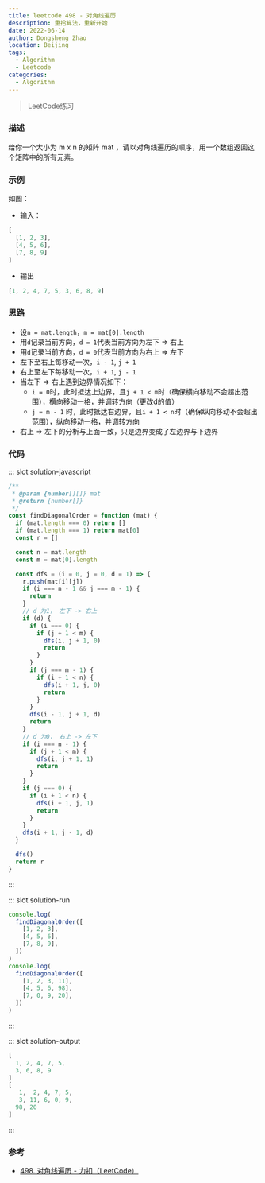 ```yaml
---
title: leetcode 498 - 对角线遍历
description: 重拾算法，重新开始
date: 2022-06-14
author: Dongsheng Zhao
location: Beijing
tags:
  - Algorithm
  - Leetcode
categories:
  - Algorithm
---
```


> LeetCode练习 
<!-- more -->

### 描述

给你一个大小为 m x n 的矩阵 mat ，请以对角线遍历的顺序，用一个数组返回这个矩阵中的所有元素。

### 示例

<Example />

如图：
* 输入：
```js
[
  [1, 2, 3],
  [4, 5, 6],
  [7, 8, 9]
]
```
* 输出
```js
[1, 2, 4, 7, 5, 3, 6, 8, 9]
```

### 思路

* 设`n = mat.length`，`m = mat[0].length`
* 用`d`记录当前方向，`d = 1`代表当前方向为左下 => 右上
* 用`d`记录当前方向，`d = 0`代表当前方向为右上 => 左下
* 左下至右上每移动一次，`i - 1`, `j + 1`
* 右上至左下每移动一次，`i + 1`, `j - 1`
* 当左下 => 右上遇到边界情况如下：
  * `i = 0`时，此时抵达上边界，且`j + 1 < m`时（确保横向移动不会超出范围），横向移动一格，并调转方向（更改d的值）
  * `j = m - 1` 时，此时抵达右边界，且`i + 1 < n`时（确保纵向移动不会超出范围），纵向移动一格，并调转方向
* 右上 => 左下的分析与上面一致，只是边界变成了左边界与下边界

### 代码

<Util-CodeTab
  key-prefix="solution"
  :code-types="['javascript', 'run', 'output']"
  default-active-code-type="javascript"
/>

::: slot solution-javascript
```js
/**
 * @param {number[][]} mat
 * @return {number[]}
 */
const findDiagonalOrder = function (mat) {
  if (mat.length === 0) return []
  if (mat.length === 1) return mat[0]
  const r = []

  const n = mat.length
  const m = mat[0].length

  const dfs = (i = 0, j = 0, d = 1) => {
    r.push(mat[i][j])
    if (i === n - 1 && j === m - 1) {
      return
    }
    // d 为1， 左下 -> 右上
    if (d) {
      if (i === 0) {
        if (j + 1 < m) {
          dfs(i, j + 1, 0)
          return
        }
      }
      if (j === m - 1) {
        if (i + 1 < n) {
          dfs(i + 1, j, 0)
          return
        }
      }
      dfs(i - 1, j + 1, d)
      return
    }
    // d 为0， 右上 -> 左下
    if (i === n - 1) {
      if (j + 1 < m) {
        dfs(i, j + 1, 1)
        return
      }
    }
    if (j === 0) {
      if (i + 1 < n) {
        dfs(i + 1, j, 1)
        return
      }
    }
    dfs(i + 1, j - 1, d)
  }

  dfs()
  return r
}
```
:::

::: slot solution-run
```js
console.log(
  findDiagonalOrder([
    [1, 2, 3],
    [4, 5, 6],
    [7, 8, 9],
  ])
)
console.log(
  findDiagonalOrder([
    [1, 2, 3, 11],
    [4, 5, 6, 98],
    [7, 0, 9, 20],
  ])
)
```
:::

::: slot solution-output
```js
[
  1, 2, 4, 7, 5,
  3, 6, 8, 9
]
[
   1,  2, 4, 7, 5,
   3, 11, 6, 0, 9,
  98, 20
]
```
:::

### 参考

* [498. 对角线遍历 - 力扣（LeetCode）](https://leetcode.cn/problems/diagonal-traverse/)

<script>
import Example from '@vp/demo-components/Algorithm/DiagonalTraverse/Example.vue'

export default {
  components: {
    Example
  }
}
</script>